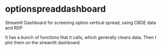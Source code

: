 # optionspreaddashboard
Streamlit Dashboard for screening option vertical spread, using CBOE data and RDP

It has a bunch of functions that it calls, which generally cleans data. Then I plot them on the streamlit dashboard.
